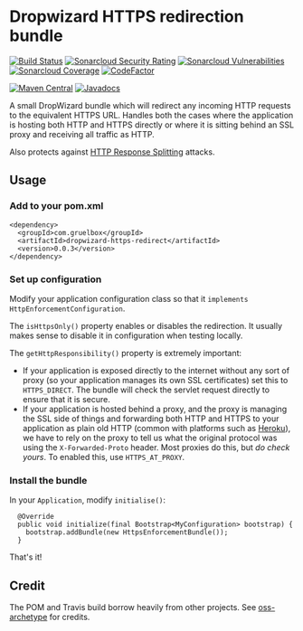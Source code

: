 # Dropwizard HTTPS redirection bundle

[![Build Status](https://travis-ci.org/gruelbox/dropwizard-https-redirect.svg?branch=master)](https://travis-ci.org/gruelbox/dropwizard-https-redirect)
[![Sonarcloud Security Rating](https://sonarcloud.io/api/project_badges/measure?project=com.gruelbox%3Adropwizard-https-redirect&metric=security_rating)](https://sonarcloud.io/dashboard?id=com.gruelbox%3Adropwizard-https-redirect)
[![Sonarcloud Vulnerabilities](https://sonarcloud.io/api/project_badges/measure?project=com.gruelbox%3Adropwizard-https-redirect&metric=vulnerabilities)](https://sonarcloud.io/dashboard?id=com.gruelbox%3Adropwizard-https-redirect)
[![Sonarcloud Coverage](https://sonarcloud.io/api/project_badges/measure?project=com.gruelbox%3Adropwizard-https-redirect&metric=coverage)](https://sonarcloud.io/dashboard?id=com.gruelbox%3Adropwizard-https-redirect)
[![CodeFactor](https://www.codefactor.io/repository/github/gruelbox/dropwizard-https-redirect/badge)](https://www.codefactor.io/repository/github/gruelbox/dropwizard-https-redirect)

[![Maven Central](https://maven-badges.herokuapp.com/maven-central/com.gruelbox/dropwizard-https-redirect/badge.svg)](https://maven-badges.herokuapp.com/maven-central/com.gruelbox/dropwizard-https-redirect)
[![Javadocs](https://www.javadoc.io/badge/com.gruelbox/dropwizard-https-redirect.svg?color=blue)](https://www.javadoc.io/doc/com.gruelbox/dropwizard-https-redirect)

A small DropWizard bundle which will redirect any incoming HTTP requests to the equivalent HTTPS URL.  Handles both the cases where the application is hosting both HTTP and HTTPS directly or where it is sitting behind an SSL proxy and receiving all traffic as HTTP.

Also protects against [HTTP Response Splitting](https://resources.infosecinstitute.com/http-response-splitting-attack/) attacks.

## Usage

### Add to your pom.xml

```
<dependency>
  <groupId>com.gruelbox</groupId>
  <artifactId>dropwizard-https-redirect</artifactId>
  <version>0.0.3</version>
</dependency>
```

### Set up configuration

Modify your application configuration class so that it `implements HttpEnforcementConfiguration`.

The `isHttpsOnly()` property enables or disables the redirection.  It usually makes sense to disable it in configuration when testing locally.

The `getHttpResponsibility()` property is extremely important:

 - If your application is exposed directly to the internet without any sort of proxy (so your application manages its own SSL certificates) set this to `HTTPS_DIRECT`.  The bundle will check the servlet request directly to ensure that it is secure.
 - If your application is hosted behind a proxy, and the proxy is managing the SSL side of things and forwarding both HTTP and HTTPS to your application as plain old HTTP (common with platforms such as [Heroku](https://www.heroku.com/)), we have to rely on the proxy to tell us what the original protocol was using the `X-Forwarded-Proto` header.  Most proxies do this, but _do check yours_.  To enabled this, use `HTTPS_AT_PROXY`.
 
### Install the bundle

In your `Application`, modify `initialise()`:

```
  @Override
  public void initialize(final Bootstrap<MyConfiguration> bootstrap) {
    bootstrap.addBundle(new HttpsEnforcementBundle());
  }
```

That's it!

## Credit

The POM and Travis build borrow heavily from other projects. See [oss-archetype](https://github.com/gruelbox/oss-archetype#credit) for credits.
